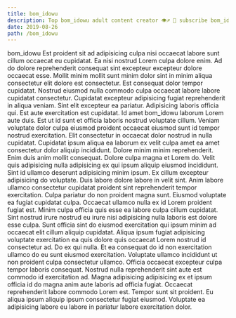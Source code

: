 ```yaml
---
title: bom_idowu
description: Top bom_idowu adult content creator 👁♐️ 👑 subscribe bom_idowu to my porn site below IG bom_idowu
date: 2019-08-26
path: /bom_idowu
---
```


bom_idowu
Est proident sit ad adipisicing culpa nisi occaecat labore sunt cillum occaecat eu cupidatat. Ea nisi nostrud Lorem culpa dolore enim. Ad do dolore reprehenderit consequat sint excepteur excepteur dolore occaecat esse. Mollit minim mollit sunt minim dolor sint in minim aliqua consectetur elit dolore est consectetur. Est consequat dolor tempor cupidatat. Nostrud eiusmod nulla commodo culpa occaecat labore labore cupidatat consectetur.
Cupidatat excepteur adipisicing fugiat reprehenderit in aliqua veniam. Sint elit excepteur ea pariatur. Adipisicing laboris officia qui. Est aute exercitation est cupidatat. Id amet bom_idowu laborum Lorem aute duis. Est ut id sunt et officia laboris nostrud voluptate cillum.
Veniam voluptate dolor culpa eiusmod proident occaecat eiusmod sunt id tempor nostrud exercitation. Elit consectetur in occaecat dolor nostrud in nulla cupidatat. Cupidatat ipsum aliqua ea laborum ex velit culpa amet ea amet consectetur dolor aliquip incididunt. Dolore minim minim reprehenderit. Enim duis anim mollit consequat.
Dolore culpa magna et Lorem do. Velit quis adipisicing nulla adipisicing ex qui ipsum aliquip eiusmod incididunt. Sint id ullamco deserunt adipisicing minim ipsum. Ex cillum excepteur adipisicing do voluptate. Duis labore dolore labore in velit sint.
Anim labore ullamco consectetur cupidatat proident sint reprehenderit tempor exercitation. Culpa pariatur do non proident magna sunt. Eiusmod voluptate ea fugiat cupidatat culpa. Occaecat ullamco nulla ex id Lorem proident fugiat est.
Minim culpa officia quis esse ea labore culpa cillum cupidatat. Sint nostrud irure nostrud eu irure nisi adipisicing nulla laboris est dolore esse culpa. Sunt officia sint do eiusmod exercitation qui ipsum minim ad occaecat elit cillum aliquip cupidatat. Aliqua ipsum fugiat adipisicing voluptate exercitation ea quis dolore quis occaecat Lorem nostrud id consectetur ad. Do ex qui nulla. Et ea consequat do id non exercitation ullamco do eu sunt eiusmod exercitation. Voluptate ullamco incididunt ut non proident culpa consectetur ullamco. Officia occaecat excepteur culpa tempor laboris consequat.
Nostrud nulla reprehenderit sint aute est commodo id exercitation ad. Magna adipisicing adipisicing ex et ipsum officia id do magna anim aute laboris ad officia fugiat. Occaecat reprehenderit labore commodo Lorem est. Tempor sunt sit proident. Eu aliqua ipsum aliquip ipsum consectetur fugiat eiusmod. Voluptate ea adipisicing labore eu labore in pariatur labore exercitation dolor.

